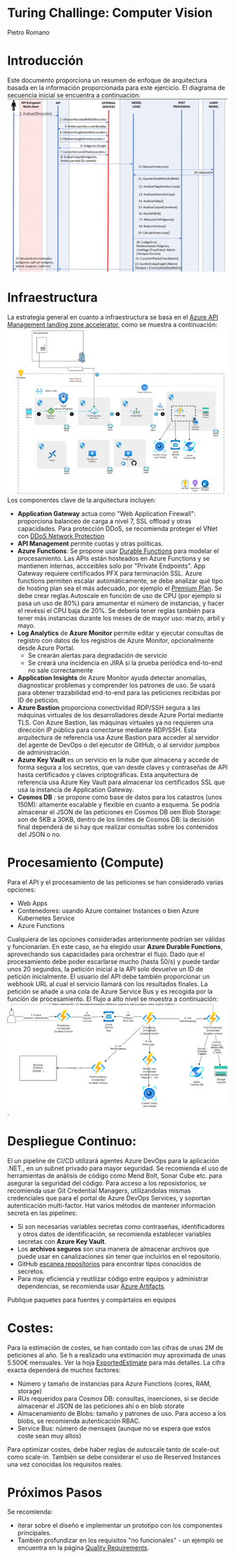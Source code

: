 
# Turing Challinge: Computer Vision
Pietro Romano

# Introducción
Este documento proporciona un resumen de enfoque de arquitectura basada en la información proporcionada para este ejercicio.
El diagrama de secuencia inicial se encuentra a continuación:
![secuencia](./docs/imgs/sequence.gif "secuencia")


# Infraestructura
La estrategia general en cuanto a infraestructura se basa en el [Azure API Management landing zone accelerator](https://learn.microsoft.com/en-us/azure/architecture/example-scenario/integration/app-gateway-internal-api-management-function), como se muestra a continuación:
![Seguridad](./docs/imgs/turing-challenge-lz-landing-zone.drawio.png "Seguridad")
Los componentes clave de la arquitectura incluyen:
- **Application Gateway** actua como "Web Application Firewall": proporciona balanceo de carga a nivel 7, SSL offload y otras capacidades. Para protección DDoS, se recomienda proteger el VNet con [DDoS Network Protection](https://learn.microsoft.com/en-us/azure/application-gateway/tutorial-protect-application-gateway-ddos)
- **API Management** permite cuotas y otras políticas. 
- **Azure Functions**: Se propone usar [Durable Functions](https://learn.microsoft.com/en-us/azure/azure-functions/durable/durable-functions-overview?) para modelar el procesamiento. Las APIs están hosteados en Azure Functions y se mantienen internas, accceibles solo por "Private Endpoints". App Gateway requiere certificados PFX para terminación SSL. Azure functions permiten escalar automáticamente, se debe analizar qué tipo de hosting plan sea el más adecuado, por ejemplo el [Premium Plan](https://learn.microsoft.com/en-us/azure/azure-functions/functions-premium-plan). Se debe crear reglas Autoscale en función de uso de CPU (por ejemplo si pasa un uso de 80%) para amumentar el número de instancias, y hacer el revéssi el CPU baja de 20%. Se debería tener reglas también para tener más instancias durante los meses de de mayor uso: marzo, arbil y mayo. 
- **Log Analytics** de **Azure Monitor** permite editar y ejecutar consultas de registro con datos de los registros de Azure Monitor, opcionalmente desde Azure Portal.
  - Se crearán alertas para degradación de servicio
  - Se creará una incidencia en JIRA si la prueba periódica end-to-end no sale correctamente
- **Application Insights** de Azure Monitor ayuda detectar anomalías, diagnosticar problemas y comprender los patrones de uso. Se usará para obtener trazabilidad end-to-end para las peticiones recibidas por ID de petición.
- **Azure Bastion** proporciona conectividad RDP/SSH segura a las máquinas virtuales de los desarrolladores desde Azure Portal mediante TLS. Con Azure Bastion, las máquinas virtuales ya no requieren una dirección IP pública para conectarse mediante RDP/SSH. Esta arquitectura de referencia usa Azure Bastion para acceder al servidor del agente de DevOps o del ejecutor de GitHub, o al servidor jumpbox de administración.
- **Azure Key Vault** es un servicio en la nube que almacena y accede de forma segura a los secretos, que van desde claves y contraseñas de API hasta certificados y claves criptográficas. Esta arquitectura de referencia usa Azure Key Vault para almacenar los certificados SSL que usa la instancia de Application Gateway.
- **Cosmos DB** : se propone como base de datos para los catastros (unos 150M): altamente escalable y flexible en cuanto a esquema. Se podría almacenar el JSON de las peticiones en Cosmos DB oen Blob Storage: son de 5KB a 30KB, dentro de los límites de Cosmos DB: la decisión final dependerá de si hay que realizar consultas sobre los contenidos del JSON o no.


# Procesamiento (Compute)
Para el API y el procesamiento de las peticiones se han considerado varias opciones:
- Web Apps
- Contenedores: usando Azure container Instances o bien Azure Kubernetes Service
- Azure Functions
  
Cualquiera de las opciones consideradas anteriormente podrían ser válidas y funcionarían. En este caso, se ha elegido usar **Azure Durable Functions**, aprovechando sus capacidades para orchestrar el flujo.
Dado que el procesamiento debe poder escarlarse mucho (hasta 50/s) y puede tardar unos 20 segundos, la petición inicial a la API solo devuelve un ID de petición inicialmente. 
El usuario del API debe también proporcionar un webhook URL al cual el servicio llamará con los resultados finales. La petición se añade a una cola de Azure Service Bus y es recogida por la función de procesamiento.
El flujo a alto nivel se muestra a continuación:
![Processing](./docs/imgs/turing-challenge-lz-processing.drawio.png "").


# Despliegue Continuo:
El un pipeline de CI/CD utilizará agentes Azure DevOps para la aplicación .NET., en un subnet privado para mayor seguridad.
Se recomienda el uso de herramientas de análisis de código como Mend Bolt, Sonar Cube etc. para asegurar la seguridad del código.
Para acceso a los reposistorios, se recomienda usar Git Credential Managers, utilizandolas mismas credenciales que para el portal de Azure DevOps Services, y soportan autenticación multi-factor.
Hat varios métodos de mantener información secreta en las pipelines:
- Si son necesarias variables secretas como contraseñas, identificadores y otros datos de identificación, se recomienda establecer variables secretas con **Azure Key Vault**.
- Los **archivos seguros** son una manera de almacenar archivos que puede usar en canalizaciones sin tener que incluirlos en el repositorio.
- GitHub [escanea repositorios](https://docs.github.com/es/code-security/secret-scanning/introduction/about-secret-scanning) para encontrar tipos conocidos de secretos.
- Para may eficiencia y reutilizar código entre equipos y administrar dependencias, se recomienda usar [Azure Artifacts](https://learn.microsoft.com/es-es/azure/devops/artifacts/start-using-azure-artifacts?view=azure-devops&tabs=nuget%2Cnugetserver).

Publique paquetes para fuentes y compártalos en equipos

# Costes:
Para la estimación de costes, se  han contado con las cifras de unas 2M de peticiones al año. Se h a realizado una estimación muy aproximada de unas 5.500€ mensuales. Ver la hoja [ExportedEstimate](./docs/ExportedEstimate.xlsx "") para más detalles.
La cifra exacta dependerá de muchos factores:
- Número y tamaño de instancias para Azure Functions (cores, RAM, storage)
- RUs requeridos para Cosmos DB: consultas, inserciones, si se decide almacenar el JSON de las peticiones ahí o en blob storate
- Almacenamiento de Blobs: tamaño y patrones de uso. Para acceso a los blobs, se recomienda autenticación RBAC.
- Service Bus: número de mensajes (aunque no se espera que estos coste sean muy altos)

Para optimizar costes, debe haber reglas de autoscale tanto de scale-out como scale-in. También se debe considerar el uso de Reserved Instances una vez conocidas los requisitos reales.
  
# Próximos Pasos
Se recomienda:
- iterar sobre el diseño e implementar un prototipo con los componentes principales. 
- También profundizar en los requisitos "no funcionales" - un ejemplo se encuentra en la página [Quality Requirements](./docs/quality_requirements.md).